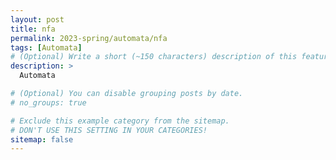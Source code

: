 ```yaml
---
layout: post
title: nfa
permalink: 2023-spring/automata/nfa
tags: [Automata]
# (Optional) Write a short (~150 characters) description of this featured tag.
description: >
  Automata

# (Optional) You can disable grouping posts by date.
# no_groups: true

# Exclude this example category from the sitemap.
# DON'T USE THIS SETTING IN YOUR CATEGORIES!
sitemap: false
---
```


